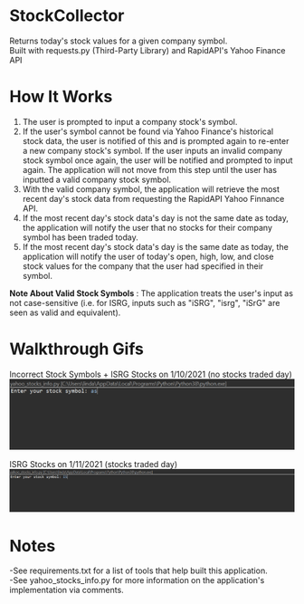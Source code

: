 # StockCollector
 Returns today's stock values for a given company symbol.\
 Built with requests.py (Third-Party Library) and RapidAPI's Yahoo Finance API
 
 # How It Works
 1) The user is prompted to input a company stock's symbol.
 2) If the user's symbol cannot be found via Yahoo Finance's historical stock data, the user is notified of this and is prompted again to re-enter a new company stock's symbol. If the user inputs an invalid company stock symbol once again,  the user will be notified and prompted to input again. The application will not move from this step until the user has inputted a valid company stock symbol.
 3) With the valid company symbol, the application will retrieve the most recent day's stock data from requesting the RapidAPI Yahoo Finnance API.
 4) If the most recent day's stock data's day is not the same date as today, the application will notify the user that no stocks for their company symbol has been traded today.
 5) If the most recent day's stock data's day is the same date as today, the application will notify the user of today's open, high, low, and close stock values for the company that the user had specified in their symbol.
 
 **Note About Valid Stock Symbols** : The application treats the user's input as not case-sensitive (i.e. for ISRG, inputs such as "iSRG", "isrg", "iSrG" are seen as valid and equivalent).
 
 # Walkthrough Gifs
 Incorrect Stock Symbols + ISRG Stocks on 1/10/2021 (no stocks traded day)\
 <img src ="walkthroughNoStocks.gif" width=600> <br>
 
 ISRG Stocks on 1/11/2021 (stocks traded day)\
<img src="walkthroughStocks.gif" width=1000><br>

# Notes
-See requirements.txt for a list of tools that help built this application.\
-See yahoo_stocks_info.py for more information on the application's implementation via comments.

